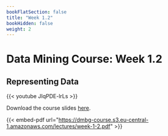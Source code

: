 ```yaml
---
bookFlatSection: false
title: "Week 1.2"
bookHidden: false
weight: 2
---
```


# Data Mining Course: Week 1.2

## Representing Data

{{< youtube JIqPDE-lrLs >}}

Download the course slides [here](https://dmbg-course.s3.eu-central-1.amazonaws.com/lectures/week-1-2.pdf).

{{< embed-pdf url="https://dmbg-course.s3.eu-central-1.amazonaws.com/lectures/week-1-2.pdf" >}}
